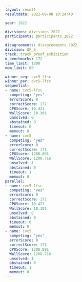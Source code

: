 ```yaml
---
layout: result
resultdate: 2022-08-08 10:24:40

year: 2022

divisions: divisions_2022
participants: participants_2022

disagreements: disagreements_2022
division: QF_S
track: track_proof_exhibition
n_benchmarks: 172
time_limit: 1200
mem_limit: 60

winner_seq: cvc5-lfsc
winner_par: cvc5-lfsc
sequential:
- name: cvc5-lfsc
  competing: "yes"
  errorScore: 0
  correctScore: 172
  CPUScore: 10.421
  WallScore: 10.301
  unsolved: 0
  abstained: 0
  timeout: 0
  memout: 0
- name: cvc5
  competing: "yes"
  errorScore: 0
  correctScore: 171
  CPUScore: 1208.891
  WallScore: 1208.716
  unsolved: 1
  abstained: 0
  timeout: 1
  memout: 0
parallel:
- name: cvc5-lfsc
  competing: "yes"
  errorScore: 0
  correctScore: 172
  CPUScore: 10.421
  WallScore: 10.301
  unsolved: 0
  abstained: 0
  timeout: 0
  memout: 0
- name: cvc5
  competing: "yes"
  errorScore: 0
  correctScore: 171
  CPUScore: 1208.891
  WallScore: 1208.716
  unsolved: 1
  abstained: 0
  timeout: 1
  memout: 0
---
```

